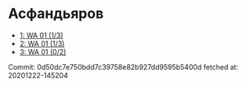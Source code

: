 # Асфандьяров
- [1: WA 01 (1/3)](1.md)
- [2: WA 01 (1/3)](2.md)
- [3: WA 01 (0/2)](3.md)

Commit: 0d50dc7e750bdd7c39758e82b927dd9595b5400d
 fetched at: 20201222-145204
